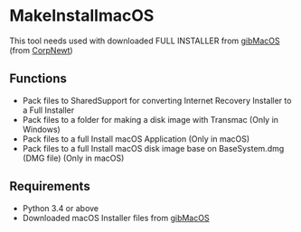 # MakeInstallmacOS

This tool needs used with downloaded FULL INSTALLER from [gibMacOS](https://github.com/corpnewt/gibMacOS) \(from [CorpNewt](https://github.com/corpnewt)\)

## Functions

- Pack files to SharedSupport for converting Internet Recovery Installer to a Full Installer
- Pack files to a folder for making a disk image with Transmac (Only in Windows)
- Pack files to a full Install macOS Application (Only in macOS)
- Pack files to a full Install macOS disk image base on BaseSystem.dmg (DMG file) (Only in macOS)

## Requirements

- Python 3.4 or above
- Downloaded macOS Installer files from [gibMacOS](https://github.com/corpnewt/gibMacOS)